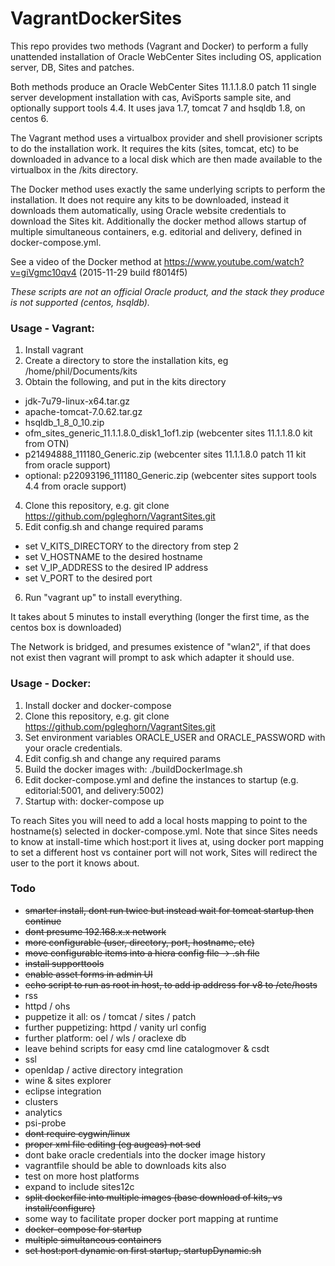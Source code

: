# VagrantDockerSites
This repo provides two methods (Vagrant and Docker) to perform a fully unattended installation of Oracle WebCenter Sites including OS, application server, DB, Sites and patches.

Both methods produce an Oracle WebCenter Sites 11.1.1.8.0 patch 11 single server development installation with cas, AviSports sample site, and optionally support tools 4.4. It uses java 1.7, tomcat 7 and hsqldb 1.8, on centos 6.

The Vagrant method uses a virtualbox provider and shell provisioner scripts to do the installation work. It requires the kits (sites, tomcat, etc) to be downloaded in advance to a local disk which are then made available to the virtualbox in the /kits directory.

The Docker method uses exactly the same underlying scripts to perform the installation. It does not require any kits to be downloaded, instead it downloads them automatically, using Oracle website credentials to download the Sites kit. Additionally the docker method allows startup of multiple simultaneous containers, e.g. editorial and delivery, defined in docker-compose.yml.

See a video of the Docker method at https://www.youtube.com/watch?v=giVgmc10qv4 (2015-11-29 build f8014f5)

*These scripts are not an official Oracle product, and the stack they produce is not supported (centos, hsqldb).*

### Usage - Vagrant:

1. Install vagrant
2. Create a directory to store the installation kits, eg /home/phil/Documents/kits
3. Obtain the following, and put in the kits directory
  * jdk-7u79-linux-x64.tar.gz
  * apache-tomcat-7.0.62.tar.gz
  * hsqldb_1_8_0_10.zip
  * ofm_sites_generic_11.1.1.8.0_disk1_1of1.zip (webcenter sites 11.1.1.8.0 kit from OTN)
  * p21494888_111180_Generic.zip (webcenter sites 11.1.1.8.0 patch 11 kit from oracle support)
  * optional: p22093196_111180_Generic.zip (webcenter sites support tools 4.4 from oracle support)
4. Clone this repository, e.g. git clone https://github.com/pgleghorn/VagrantSites.git
5. Edit config.sh and change required params
 * set V_KITS_DIRECTORY to the directory from step 2
 * set V_HOSTNAME to the desired hostname
 * set V_IP_ADDRESS to the desired IP address
 * set V_PORT to the desired port
6. Run "vagrant up" to install everything.

It takes about 5 minutes to install everything (longer the first time, as the centos box is downloaded)

The Network is bridged, and presumes existence of "wlan2", if that does not exist then vagrant will prompt to ask which adapter it should use.

### Usage - Docker:

1. Install docker and docker-compose
2. Clone this repository, e.g. git clone https://github.com/pgleghorn/VagrantSites.git
3. Set environment variables ORACLE_USER and ORACLE_PASSWORD with your oracle credentials.
4. Edit config.sh and change any required params
5. Build the docker images with:  ./buildDockerImage.sh
6. Edit docker-compose.yml and define the instances to startup (e.g. editorial:5001, and delivery:5002)
7. Startup with: docker-compose up

To reach Sites you will need to add a local hosts mapping to point to the hostname(s) selected in docker-compose.yml. Note that since Sites needs to know at install-time which host:port it lives at, using docker port mapping to set a different host vs container port will not work, Sites will redirect the user to the port it knows about.

### Todo

* ~~smarter install, dont run twice but instead wait for tomcat startup then continue~~
* ~~dont presume 192.168.x.x network~~
* ~~more configurable (user, directory, port, hostname, etc)~~
* ~~move configurable items into a hiera config file -> .sh file~~
* ~~install supporttools~~
* ~~enable asset forms in admin UI~~
* ~~echo script to run as root in host, to add ip address for v8 to /etc/hosts~~
* rss
* httpd / ohs
* puppetize it all: os / tomcat / sites / patch
* further puppetizing: httpd / vanity url config
* further platform: oel / wls / oraclexe db
* leave behind scripts for easy cmd line catalogmover & csdt
* ssl
* openldap / active directory integration
* wine & sites explorer
* eclipse integration
* clusters
* analytics
* psi-probe
* ~~dont require cygwin/linux~~
* ~~proper xml file editing (eg augeas) not sed~~
* dont bake oracle credentials into the docker image history
* vagrantfile should be able to downloads kits also
* test on more host platforms
* expand to include sites12c
* ~~split dockerfile into multiple images (base download of kits, vs install/configure)~~
* some way to facilitate proper docker port mapping at runtime
* ~~docker-compose for startup~~
* ~~multiple simultaneous containers~~
* ~~set host:port dynamic on first startup, startupDynamic.sh~~
